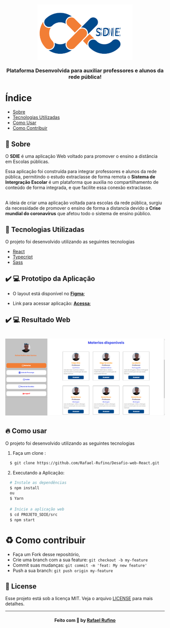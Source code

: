 <h3 align="center">
    <img alt="Logo" title="#logo" width="300px" src="./.github/logo-sdie.svg">
    <br><br>
    <b>Plataforma Desenvolvida para auxiliar professores e alunos da rede pública!</b>  
    <br>
</h3>



# Índice

- [Sobre](#sobre)
- [Tecnologias Utilizadas](#tecnologias-utilizadas)
- [Como Usar](#como-usar)
- [Como Contribuir](#como-contribuir)

## :bookmark: Sobre

O <strong>SDIE</strong> é uma aplicação Web voltado para promover o ensino a distância em Escolas públicas.  

Essa aplicação foi construída para integrar professores e alunos da rede pública, permitindo o estudo extraclasse de forma remota o <strong>Sistema de Intergração Escolar</strong> é um plataforma que auxilia no compartilhamento de conteúdo de forma integrada, e que facilite essa conexão extraclasse.  
<br/>

A ideia de criar uma aplicação voltada para escolas da rede pública, surgiu da necessidade de promover o ensino de forma a distancia devido a <strong>Crise mundial do coronavírus</strong> que afetou todo o sistema de ensino público.


<a id="tecnologias-utilizadas"></a>

## :rocket: Tecnologias Utilizadas

O projeto foi desenvolvido utilizando as seguintes tecnologias

- [React](https://developer.mozilla.org/pt-BR/docs/Aprender/HTML/Introducao_ao_HTML)
- [Typecript](https://developer.mozilla.org/pt-BR/docs/Web/JavaScript)
- [Sass](https://developer.mozilla.org/pt-BR/docs/Web/JavaScript)

## :heavy_check_mark: :computer: Prototipo da Aplicação

- O layout está disponível no **[Figma](https://www.figma.com/file/XN5gMbp4UIsWUbN88R24JM/SDIE-(SISTEMA-DE-INTEGRA%C3%87%C3%83O-ESCOLAR)?node-id=186883%3A449)**;


- Link para acessar aplicação: **[Acessa](https://sdie.vercel.app/)**;
## :heavy_check_mark: :computer: Resultado Web

<h1 align="center">
    <img alt="Web Home" src="./.github/dashboard.png" width="900px">
    
</h1>


<a id="como-usar"></a>

## :fire: Como usar
O projeto foi desenvolvido utilizando as seguintes tecnologias

1. Faça um clone :

```sh
  $ git clone https://github.com/Rafael-Rufino/Desafio-web-React.git
```

2. Executando a Aplicação:

```sh
  # Instale as dependências
  $ npm install 
  ou 
  $ Yarn

  # Inicie a aplicação web
  $ cd PROJETO_SDIE/src
  $ npm start
```

<a id="como-contribuir"></a>


# :recycle: Como contribuir

- Faça um Fork desse repositório,
- Crie uma branch com a sua feature: `git checkout -b my-feature`
- Commit suas mudanças: `git commit -m 'feat: My new feature'`
- Push a sua branch: `git push origin my-feature`


## :memo: License

Esse projeto está sob a licença MIT. Veja o arquivo [LICENSE](LICENSE.md) para mais detalhes.

---

<h4 align="center">
    Feito com 💜 by <a href="https://www.linkedin.com/in/rafael-r-dos-santos-b889311ba/" target="_blank">Rafael Rufino</a>
</h4>
